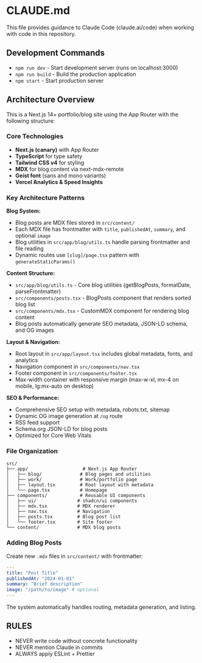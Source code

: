 # CLAUDE.md

This file provides guidance to Claude Code (claude.ai/code) when working with code in this repository.

## Development Commands

- `npm run dev` - Start development server (runs on localhost:3000)
- `npm run build` - Build the production application
- `npm start` - Start production server

## Architecture Overview

This is a Next.js 14+ portfolio/blog site using the App Router with the following structure:

### Core Technologies

- **Next.js (canary)** with App Router
- **TypeScript** for type safety
- **Tailwind CSS v4** for styling
- **MDX** for blog content via next-mdx-remote
- **Geist font** (sans and mono variants)
- **Vercel Analytics & Speed Insights**

### Key Architecture Patterns

**Blog System:**

- Blog posts are MDX files stored in `src/content/`
- Each MDX file has frontmatter with `title`, `publishedAt`, `summary`, and optional `image`
- Blog utilities in `src/app/blog/utils.ts` handle parsing frontmatter and file reading
- Dynamic routes use `[slug]/page.tsx` pattern with `generateStaticParams()`

**Content Structure:**

- `src/app/blog/utils.ts` - Core blog utilities (getBlogPosts, formatDate, parseFrontmatter)
- `src/components/posts.tsx` - BlogPosts component that renders sorted blog list
- `src/components/mdx.tsx` - CustomMDX component for rendering blog content
- Blog posts automatically generate SEO metadata, JSON-LD schema, and OG images

**Layout & Navigation:**

- Root layout in `src/app/layout.tsx` includes global metadata, fonts, and analytics
- Navigation component in `src/components/nav.tsx`
- Footer component in `src/components/footer.tsx`
- Max-width container with responsive margin (max-w-xl, mx-4 on mobile, lg:mx-auto on desktop)

**SEO & Performance:**

- Comprehensive SEO setup with metadata, robots.txt, sitemap
- Dynamic OG image generation at `/og` route
- RSS feed support
- Schema.org JSON-LD for blog posts
- Optimized for Core Web Vitals

### File Organization

```
src/
├── app/                    # Next.js App Router
│   ├── blog/              # Blog pages and utilities
│   ├── work/              # Work/portfolio page
│   ├── layout.tsx         # Root layout with metadata
│   └── page.tsx           # Homepage
├── components/            # Reusable UI components
│   ├── ui/               # shadcn/ui components
│   ├── mdx.tsx           # MDX renderer
│   ├── nav.tsx           # Navigation
│   ├── posts.tsx         # Blog post list
│   └── footer.tsx        # Site footer
└── content/              # MDX blog posts
```

### Adding Blog Posts

Create new `.mdx` files in `src/content/` with frontmatter:

```yaml
---
title: "Post Title"
publishedAt: "2024-01-01"
summary: "Brief description"
image: "/path/to/image" # optional
---
```

The system automatically handles routing, metadata generation, and listing.

## RULES

- NEVER write code without concrete functionality
- NEVER mention Claude in commits
- ALWAYS apply ESLint + Prettier
